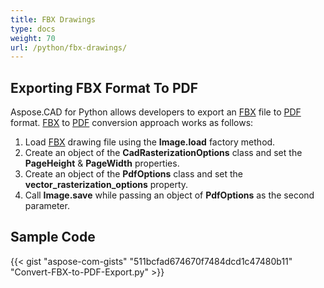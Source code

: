 ```yaml
---
title: FBX Drawings
type: docs
weight: 70
url: /python/fbx-drawings/
---
```


## **Exporting FBX Format To PDF**

Aspose.CAD for Python allows developers to export an [FBX](https://docs.fileformat.com/3d/fbx/) file to [PDF](https://docs.fileformat.com/pdf/) format. [FBX](https://docs.fileformat.com/3d/fbx/) to [PDF](https://docs.fileformat.com/pdf/) conversion approach works as follows:

1. Load [FBX](https://docs.fileformat.com/3d/fbx/) drawing file using the **Image.load** factory method.
1. Create an object of the **CadRasterizationOptions** class and set the **PageHeight** & **PageWidth** properties.
1. Create an object of the **PdfOptions** class and set the **vector_rasterization_options** property.
1. Call **Image.save** while passing an object of **PdfOptions** as the second parameter.

## Sample Code

{{< gist "aspose-com-gists" "511bcfad674670f7484dcd1c47480b11" "Convert-FBX-to-PDF-Export.py" >}}
